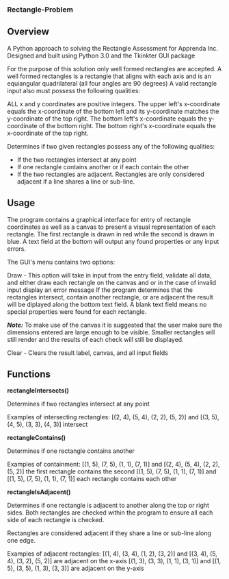 ### Rectangle-Problem
## Overview
A Python approach to solving the Rectangle Assessment for Apprenda Inc.
Designed and built using Python 3.0 and the Tkinkter GUI package

For the purpose of this solution only well formed rectangles are accepted. A well formed rectangles is a rectangle that aligns with each axis and is an equiangular quadrilateral (all four angles are 90 degrees)
A valid rectangle input also must possess the following qualities:

ALL x and y coordinates are positive integers.
The upper left's x-coordinate equals the x-coordinate of the bottom left and its y-coordinate matches the y-coordinate of the top right.
The bottom left's x-coordinate equals the y-coordinate of the bottom right.
The bottom right's x-coordinate equals the x-coordinate of the top right.

Determines if two given rectangles possess any of the following qualities:
- If the two rectangles intersect at any point
- If one rectangle contains another or if each contain the other
- If the two rectangles are adjacent. Rectangles are only considered adjacent if a line shares a line or sub-line.

## Usage
The program contains a graphical interface for entry of rectangle coordinates as well as a canvas to present a visual representation of each rectangle.
The first rectangle is drawn in red while the second is drawn in blue.
A text field at the bottom will output any found properties or any input errors.

The GUI's menu contains two options:

Draw - This option will take in input from the entry field, validate all data, and either draw each rectangle on the canvas and or in the case of invalid input display an error message
If the program determines that the rectangles intersect, contain another rectangle, or are adjacent the result will be diplayed along the bottom text field.
A blank text field means no special properties were found for each rectangle.

***Note:***
To make use of the canvas it is suggested that the user make sure the dimensions entered are large enough to be visible.
Smaller rectangles will still render and the results of each check will still be displayed.

Clear - 
Clears the result label, canvas, and all input fields

## Functions

**rectangleIntersects()**

Determines if two rectangles intersect at any point

Examples of intersecting rectangles:
[(2, 4), (5, 4), (2, 2), (5, 2)] and [(3, 5), (4, 5), (3, 3), (4, 3)] intersect

**rectangleContains()**

Determines if one rectangle contains another

Examples of containment:
[(1, 5), (7, 5), (1, 1), (7, 1)] and [(2, 4), (5, 4), (2, 2), (5, 2)] the first rectangle contains the second
[(1, 5), (7, 5), (1, 1), (7, 1)] and [(1, 5), (7, 5), (1, 1), (7, 1)] each rectangle contains each other

**rectangleIsAdjacent()**

Determines if one rectangle is adjacent to another along the top or right sides. Both rectangles are checked within the program to ensure all each side of each rectangle is checked.

Rectangles are considered adjacent if they share a line or sub-line along one edge.

Examples of adjacent rectangles:
[(1, 4), (3, 4), (1, 2), (3, 2)] and [(3, 4), (5, 4), (3, 2), (5, 2)] are adjacent on the x-axis
[(1, 3), (3, 3), (1, 1), (3, 1)] and [(1, 5), (3, 5), (1, 3), (3, 3)] are adjacent on the y-axis
